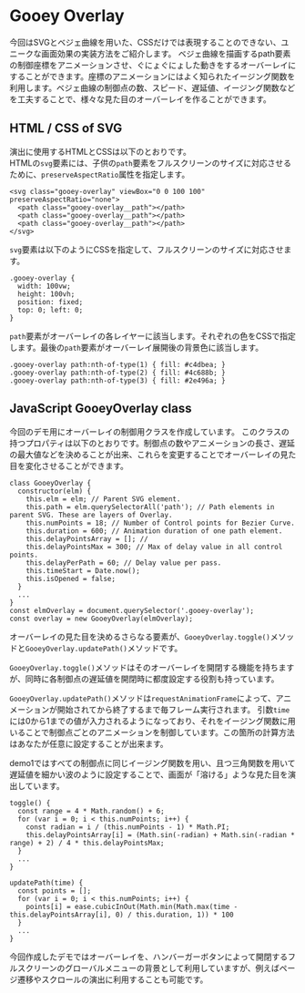 # Gooey Overlay

今回はSVGとベジェ曲線を用いた、CSSだけでは表現することのできない、ユニークな画面効果の実装方法をご紹介します。
ベジェ曲線を描画するpath要素の制御座標をアニメーションさせ、ぐにょぐにょした動きをするオーバーレイにすることができます。座標のアニメーションにはよく知られたイージング関数を利用します。ベジェ曲線の制御点の数、スピード、遅延値、イージング関数などを工夫することで、様々な見た目のオーバーレイを作ることができます。

## HTML / CSS of SVG

演出に使用するHTMLとCSSは以下のとおりです。  
HTMLの`svg`要素には、子供の`path`要素をフルスクリーンのサイズに対応させるために、`preserveAspectRatio`属性を指定します。

    <svg class="gooey-overlay" viewBox="0 0 100 100" preserveAspectRatio="none">
      <path class="gooey-overlay__path"></path>
      <path class="gooey-overlay__path"></path>
      <path class="gooey-overlay__path"></path>
    </svg>

`svg`要素は以下のようにCSSを指定して、フルスクリーンのサイズに対応させます。

    .gooey-overlay {
      width: 100vw;
      height: 100vh;
      position: fixed;
      top: 0; left: 0;
    }

`path`要素がオーバーレイの各レイヤーに該当します。それぞれの色をCSSで指定します。最後の`path`要素がオーバーレイ展開後の背景色に該当します。

    .gooey-overlay path:nth-of-type(1) { fill: #c4dbea; }
    .gooey-overlay path:nth-of-type(2) { fill: #4c688b; }
    .gooey-overlay path:nth-of-type(3) { fill: #2e496a; }

## JavaScript GooeyOverlay class

今回のデモ用にオーバーレイの制御用クラスを作成しています。
このクラスの持つプロパティは以下のとおりです。制御点の数やアニメーションの長さ、遅延の最大値などを決めることが出来、これらを変更することでオーバーレイの見た目を変化させることができます。

    class GooeyOverlay {
      constructor(elm) {
        this.elm = elm; // Parent SVG element.
        this.path = elm.querySelectorAll('path'); // Path elements in parent SVG. These are layers of Overlay.
        this.numPoints = 18; // Number of Control points for Bezier Curve.
        this.duration = 600; // Animation duration of one path element.
        this.delayPointsArray = []; //
        this.delayPointsMax = 300; // Max of delay value in all control points.
        this.delayPerPath = 60; // Delay value per pass.
        this.timeStart = Date.now();
        this.isOpened = false;
      }
      ...
    }
    const elmOverlay = document.querySelector('.gooey-overlay');
    const overlay = new GooeyOverlay(elmOverlay);

オーバーレイの見た目を決めるさらなる要素が、`GooeyOverlay.toggle()`メソッドと`GooeyOverlay.updatePath()`メソッドです。

`GooeyOverlay.toggle()`メソッドはそのオーバーレイを開閉する機能を持ちますが、同時に各制御点の遅延値を開閉時に都度設定する役割も持っています。

`GooeyOverlay.updatePath()`メソッドは`requestAnimationFrame`によって、アニメーションが開始されてから終了するまで毎フレーム実行されます。
引数`time`には0から1までの値が入力されるようになっており、それをイージング関数に用いることで制御点ごとのアニメーションを制御しています。この箇所の計算方法はあなたが任意に設定することが出来ます。

demo1ではすべての制御点に同じイージング関数を用い、且つ三角関数を用いて遅延値を細かい波のように設定することで、画面が「溶ける」ような見た目を演出しています。

    toggle() {
      const range = 4 * Math.random() + 6;
      for (var i = 0; i < this.numPoints; i++) {
        const radian = i / (this.numPoints - 1) * Math.PI;
        this.delayPointsArray[i] = (Math.sin(-radian) + Math.sin(-radian * range) + 2) / 4 * this.delayPointsMax;
      }
      ...
    }

    updatePath(time) {
      const points = [];
      for (var i = 0; i < this.numPoints; i++) {
        points[i] = ease.cubicInOut(Math.min(Math.max(time - this.delayPointsArray[i], 0) / this.duration, 1)) * 100
      }
      ...
    }

今回作成したデモではオーバーレイを、ハンバーガーボタンによって開閉するフルスクリーンのグローバルメニューの背景として利用していますが、例えばページ遷移やスクロールの演出に利用することも可能です。
